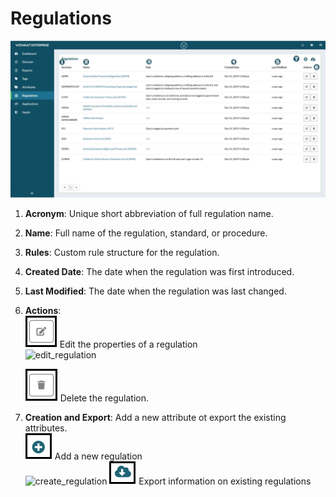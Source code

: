 # Regulations

![regulations](../assets/images/regulations.png "Regulations")


1. **Acronym**: Unique short abbreviation of full regulation name.
2. **Name**: Full name of the regulation, standard, or procedure.
3. **Rules**: Custom rule structure for the regulation.
4. **Created Date**: The date when the regulation was first introduced.
5. **Last Modified**:  The date when the regulation was last changed.
6. **Actions**: <br/>
    ![edit](../assets/images/edit.png "Edit") Edit the properties of a regulation<br/>
    ![edit_regulation](../assets/images/edit_regulation.png "Edit Regulation Prompt")

    ![delete](../assets/images/delete.png "Delete") Delete the regulation.

7. **Creation and Export**: Add a new attribute ot export the existing attributes.<br/>
    ![Add](../assets/images/add.png "Add") Add a new regulation<br/>
    ![create_regulation](../assets/images/create_regulation.png "Create Regulation")
    ![export](../assets/images/export.png "Export") Export information on existing regulations

